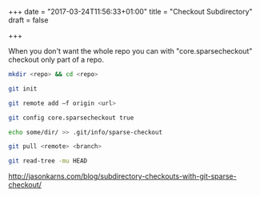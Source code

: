 +++
date = "2017-03-24T11:56:33+01:00"
title = "Checkout Subdirectory"
draft = false

+++

When you don't want the whole repo you can with "core.sparsecheckout" checkout only part of a repo.

<!--more-->
```bash
mkdir <repo> && cd <repo>

git init

git remote add –f origin <url>

git config core.sparsecheckout true

echo some/dir/ >> .git/info/sparse-checkout

git pull <remote> <branch>

git read-tree -mu HEAD
```
http://jasonkarns.com/blog/subdirectory-checkouts-with-git-sparse-checkout/
